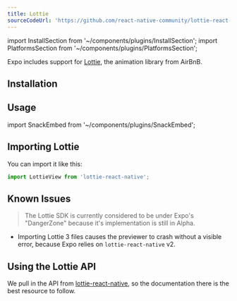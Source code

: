 ```yaml
---
title: Lottie
sourceCodeUrl: 'https://github.com/react-native-community/lottie-react-native'
---
```


import InstallSection from '~/components/plugins/InstallSection';
import PlatformsSection from '~/components/plugins/PlatformsSection';

Expo includes support for [Lottie](https://airbnb.design/lottie/), the animation library from AirBnB.

<PlatformsSection android emulator ios simulator />

## Installation

<InstallSection packageName="lottie-react-native" href="https://github.com/react-native-community/lottie-react-native" />

## Usage

import SnackEmbed from '~/components/plugins/SnackEmbed';

<SnackEmbed snackId="@documentation/lottie-example" />

## Importing Lottie

You can import it like this:

```javascript
import LottieView from 'lottie-react-native';
```

## Known Issues

> The Lottie SDK is currently considered to be under Expo's "DangerZone" because it's implementation is still in Alpha.

- Importing Lottie 3 files causes the previewer to crash without a visible error, because Expo relies on `lottie-react-native` v2.

## Using the Lottie API

We pull in the API from [lottie-react-native](https://github.com/airbnb/lottie-react-native#basic-usage), so the documentation there is the best resource to follow.
